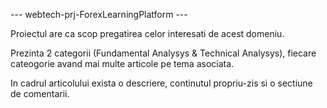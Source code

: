 --- webtech-prj-ForexLearningPlatform ---

Proiectul are ca scop pregatirea celor interesati de acest domeniu. 

Prezinta 2 categorii (Fundamental Analysys & Technical Analysys), fiecare cateogorie avand mai multe articole pe tema asociata.

In cadrul articolului exista o descriere, continutul propriu-zis si o sectiune de comentarii.


